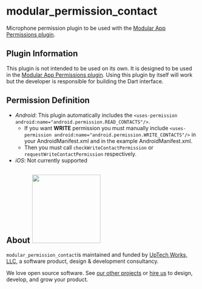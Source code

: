 # modular_permission_contact

Microphone permission plugin to be used with the [Modular App Permissions plugin](https://github.com/uptech/modular_app_permissions).

## Plugin Information

This plugin is not intended to be used on its own. It is designed to be used in the [Modular App Permissions
plugin](https://github.com/uptech/modular_app_permissions). Using this plugin by itself will work
but the developer is responsible for building the Dart interface.  

## Permission Definition

- *Android*: This plugin automatically includes the `<uses-permission android:name="android.permission.READ_CONTACTS"/>`.
  - If you want **WRITE** permission you must manually include `<uses-permission android:name="android.permission.WRITE_CONTACTS"/>` in your AndroidManifest.xml and in the example AndroidManifest.xml. 
  - Then you must call `checkWriteContactPermission` or `requestWriteContactPermission` respectively. 
- *iOS*: Not currently supported

## About <img src="https://upte.ch/img/logo.png" width="180">

`modular_permission_contact`is maintained and funded by [UpTech Works, LLC](https://upte.ch/), a
software product, design & development consultancy.

We love open source software. See [our other projects](https://github.com/uptech) or
[hire us](https://upte.ch/) to design, develop, and grow your product.